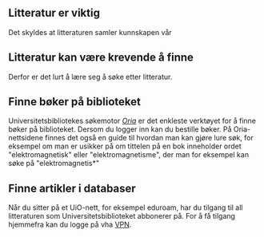 ## Litteratur er viktig 
Det skyldes at litteraturen samler kunnskapen vår

## Litteratur kan være krevende å finne
Derfor er det lurt å lære seg å søke etter litteratur.

<div>
<text-field-question-regex name="SolenSpørsmål" number="1.0.1" ></text-field-question-regex>
</div>


## Finne bøker på biblioteket
Universitetsbibliotekes søkemotor [_Oria_](http://www.oria.no) er det enkleste verktøyet for å finne bøker på biblioteket. Dersom du logger inn kan du bestille bøker. På Oria-nettsidene finnes det også en guide til hvordan man kan gjøre lure søk, for eksempel om man er usikker på om tittelen på en bok inneholder ordet "elektromagnetisk" eller "elektromagnetisme", der man for eksempel kan søke på "elektromagnetis*" 


## Finne artikler i databaser
Når du sitter på et UiO-nett, for eksempel eduroam, har du tilgang til all litteraturen som Universitetsbiblioteket abbonerer på. For å få tilgang hjemmefra kan du logge på vha [VPN](http://www.uio.no/tjenester/it/nett/utenfra/vpn/). 